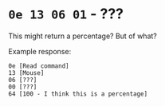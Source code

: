 # `0e 13 06 01` - ???

This might return a percentage? But of what?

Example response:
```
0e [Read command]
13 [Mouse]
06 [???]
00 [???]
64 [100 - I think this is a percentage]
```
